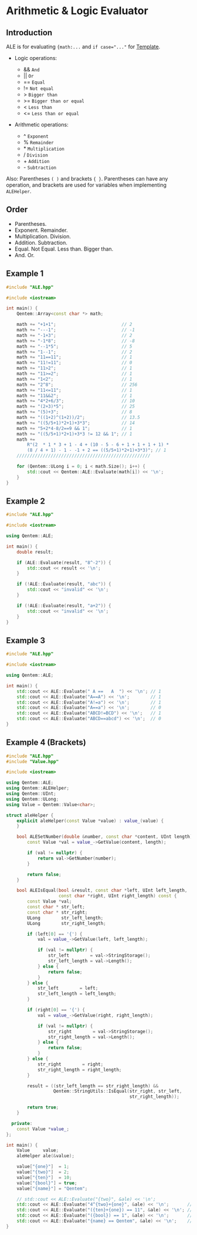 # Arithmetic & Logic Evaluator

## Introduction

ALE is for evaluating `{math:...` and `if case="..."` for [Template](https://github.com/HaniAmmar/Qentem-Engine/blob/master/Documentation/Template.md).

-   Logic operations:
    -   &&  `And`
    -   ||  `Or`
    -   ==  `Equal`
    -   !=  `Not equal`
    -   \>  `Bigger than`
    -   \>= `Bigger than or equal`
    -   <   `Less than`
    -   <=  `Less than or equal`

-   Arithmetic operations:
    -   ^   `Exponent`
    -   %   `Remainder`
    -   \*  `Multiplication`
    -   /   `Division`
    -   \+  `Addition`
    -   \-  `Subtraction`

Also: Parentheses `( )` and brackets `{ }`. Parentheses can have any operation, and brackets are used for variables when implementing `ALEHelper`.

## Order
-   Parentheses.
-   Exponent. Remainder.
-   Multiplication. Division.
-   Addition. Subtraction.
-   Equal. Not Equal. Less than. Bigger than.
-   And. Or.

## Example 1

```cpp
#include "ALE.hpp"

#include <iostream>

int main() {
    Qentem::Array<const char *> math;

    math += "+1+1";                         // 2
    math += "---1";                         // -1
    math += "-1+3";                         // 2
    math += "-1*8";                         // -8
    math += "--1*5";                        // 5
    math += "1--1";                         // 2
    math += "11==11";                       // 1
    math += "11!=11";                       // 0
    math += "11>2";                         // 1
    math += "11>=2";                        // 1
    math += "1<2";                          // 1
    math += "2^8";                          // 256
    math += "11<=11";                       // 1
    math += "11&&2";                        // 1
    math += "4*2+6/3";                      // 10
    math += "(2+3)*5";                      // 25
    math += "(5)+3";                        // 8
    math += "((1+2)^(1+2))/2";              // 13.5
    math += "((5/5+1)*2+1)+3*3";            // 14
    math += "5+2*4-8/2==9 && 1";            // 1
    math += "((5/5+1)*2+1)+3*3 != 12 && 1"; // 1
    math +=
        R"(2  * 1 * 3 + 1 - 4 + (10 - 5 - 6 + 1 + 1 + 1 + 1) *
        (8 / 4 + 1) - 1 - -1 + 2 == ((5/5+1)*2+1)+3*3)"; // 1
    ///////////////////////////////////////////////////

    for (Qentem::ULong i = 0; i < math.Size(); i++) {
        std::cout << Qentem::ALE::Evaluate(math[i]) << '\n';
    }
}
```

## Example 2

```cpp
#include "ALE.hpp"

#include <iostream>

using Qentem::ALE;

int main() {
    double result;

    if (ALE::Evaluate(result, "8^-2")) {
        std::cout << result << '\n';
    }

    if (!ALE::Evaluate(result, "abc")) {
        std::cout << "invalid" << '\n';
    }

    if (!ALE::Evaluate(result, "a+2")) {
        std::cout << "invalid" << '\n';
    }
}
```

## Example 3

```cpp
#include "ALE.hpp"

#include <iostream>

using Qentem::ALE;

int main() {
    std::cout << ALE::Evaluate(" A ==   A  ") << '\n'; // 1
    std::cout << ALE::Evaluate("A==A") << '\n';        // 1
    std::cout << ALE::Evaluate("A!=a") << '\n';        // 1
    std::cout << ALE::Evaluate("A==a") << '\n';        // 0
    std::cout << ALE::Evaluate("ABCD!=BCD") << '\n';   // 1
    std::cout << ALE::Evaluate("ABCD==abcd") << '\n';  // 0
}
```

## Example 4 (Brackets)

```cpp
#include "ALE.hpp"
#include "Value.hpp"

#include <iostream>

using Qentem::ALE;
using Qentem::ALEHelper;
using Qentem::UInt;
using Qentem::ULong;
using Value = Qentem::Value<char>;

struct aleHelper {
    explicit aleHelper(const Value *value) : value_(value) {
    }

    bool ALESetNumber(double &number, const char *content, UInt length) const {
        const Value *val = value_->GetValue(content, length);

        if (val != nullptr) {
            return val->GetNumber(number);
        }

        return false;
    }

    bool ALEIsEqual(bool &result, const char *left, UInt left_length,
                    const char *right, UInt right_length) const {
        const Value *val;
        const char * str_left;
        const char * str_right;
        ULong        str_left_length;
        ULong        str_right_length;

        if (left[0] == '{') {
            val = value_->GetValue(left, left_length);

            if (val != nullptr) {
                str_left        = val->StringStorage();
                str_left_length = val->Length();
            } else {
                return false;
            }
        } else {
            str_left        = left;
            str_left_length = left_length;
        }

        if (right[0] == '{') {
            val = value_->GetValue(right, right_length);

            if (val != nullptr) {
                str_right        = val->StringStorage();
                str_right_length = val->Length();
            } else {
                return false;
            }
        } else {
            str_right        = right;
            str_right_length = right_length;
        }

        result = ((str_left_length == str_right_length) &&
                  Qentem::StringUtils::IsEqual(str_right, str_left,
                                               str_right_length));

        return true;
    }

  private:
    const Value *value_;
};

int main() {
    Value     value;
    aleHelper ale(&value);

    value["{one}"]  = 1;
    value["{two}"]  = 2;
    value["{ten}"]  = 10;
    value["{bool}"] = true;
    value["{name}"] = "Qentem";

    // std::cout << ALE::Evaluate("{two}", &ale) << '\n';
    std::cout << ALE::Evaluate("4^{two}+{one}", &ale) << '\n';       // 17
    std::cout << ALE::Evaluate("({ten}+{one}) == 11", &ale) << '\n'; // 1
    std::cout << ALE::Evaluate("({bool}) == 1", &ale) << '\n';       // 1
    std::cout << ALE::Evaluate("{name} == Qentem", &ale) << '\n';    // 1
}
```
